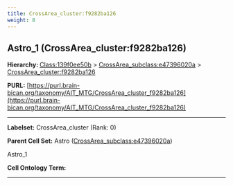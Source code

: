 ```yaml
---
title: CrossArea_cluster:f9282ba126
weight: 8
---
```

## Astro_1 (CrossArea_cluster:f9282ba126)
<b>Hierarchy: </b>
[Class:139f0ee50b](../Class_139f0ee50b) >
[CrossArea_subclass:e47396020a](../CrossArea_subclass_e47396020a) >
[CrossArea_cluster:f9282ba126](../CrossArea_cluster_f9282ba126)

**PURL:** [https://purl.brain-bican.org/taxonomy/AIT_MTG/CrossArea_cluster_f9282ba126](https://purl.brain-bican.org/taxonomy/AIT_MTG/CrossArea_cluster_f9282ba126)

---


**Labelset:** CrossArea_cluster (Rank: 0)

**Parent Cell Set:** Astro ([CrossArea_subclass:e47396020a](../CrossArea_subclass_e47396020a))

Astro_1


**Cell Ontology Term:** 

[MARKER GENES.]: #


---

[TRANSFERRED ANNOTATIONS.]: #


[AUTHOR ANNOTATION FIELDS.]: #

